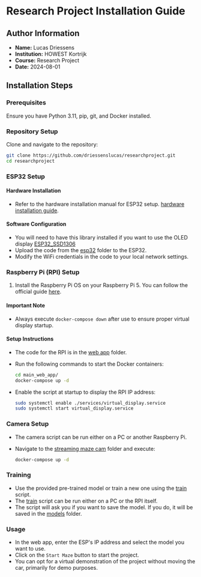 # Research Project Installation Guide

## Author Information

- **Name:** Lucas Driessens
- **Institution:** HOWEST Kortrijk
- **Course:** Research Project
- **Date:** 2024-08-01

## Installation Steps

### Prerequisites

Ensure you have Python 3.11, pip, git, and Docker installed.

### Repository Setup

Clone and navigate to the repository:

```bash
git clone https://github.com/driessenslucas/researchproject.git
cd researchproject
```

### ESP32 Setup

#### Hardware Installation

- Refer to the hardware installation manual for ESP32 setup. [hardware installation guide](./hardware_installtion.md).

#### Software Configuration

- You will need to have this library installed if you want to use the OLED display [ESP32_SSD1306](https://github.com/lexus2k/ssd1306/tree/master)
- Upload the code from the [esp32](./esp32) folder to the ESP32.
- Modify the WiFi credentials in the code to your local network settings.

### Raspberry Pi (RPI) Setup

1. Install the Raspberry Pi OS on your Raspberry Pi 5. You can follow the official guide [here](https://www.raspberrypi.org/documentation/installation/installing-images/README.md).

#### Important Note

- Always execute `docker-compose down` after use to ensure proper virtual display startup.

#### Setup Instructions

- The code for the RPI is in the [web app](./web_app/) folder.
- Run the following commands to start the Docker containers:

  ```bash
  cd main_web_app/
  docker-compose up -d
  ```

- Enable the script at startup to display the RPI IP address:

  ```bash
  sudo systemctl enable ./services/virtual_display.service
  sudo systemctl start virtual_display.service
  ```

### Camera Setup

- The camera script can be run either on a PC or another Raspberry Pi.
- Navigate to the [streaming maze cam](./streaming_maze_cam/) folder and execute:

  ```bash
  docker-compose up -d
  ```

### Training

- Use the provided pre-trained model or train a new one using the [train](./train.py) script.
- The [train](./train.py) script can be run either on a PC or the RPI itself.
- The script will ask you if you want to save the model. If you do, it will be saved in the [models](./models) folder.

### Usage

- In the web app, enter the ESP's IP address and select the model you want to use.
- Click on the `Start Maze` button to start the project.
- You can opt for a virtual demonstration of the project without moving the car, primarily for demo purposes.
